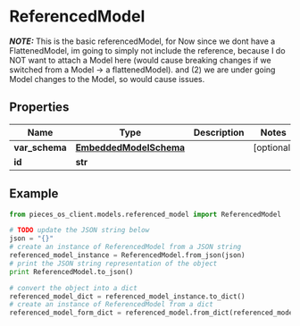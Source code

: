 # ReferencedModel

*****NOTE:***** This is the basic referencedModel, for Now since we dont have a FlattenedModel, im going to simply not include the reference, because I do NOT want to attach a Model here (would cause breaking changes if we switched from a Model -> a flattenedModel). and (2) we are under going Model changes to the Model, so would cause issues.

## Properties

Name | Type | Description | Notes
------------ | ------------- | ------------- | -------------
**var_schema** | [**EmbeddedModelSchema**](EmbeddedModelSchema) |  | [optional] 
**id** | **str** |  | 

## Example

```python
from pieces_os_client.models.referenced_model import ReferencedModel

# TODO update the JSON string below
json = "{}"
# create an instance of ReferencedModel from a JSON string
referenced_model_instance = ReferencedModel.from_json(json)
# print the JSON string representation of the object
print ReferencedModel.to_json()

# convert the object into a dict
referenced_model_dict = referenced_model_instance.to_dict()
# create an instance of ReferencedModel from a dict
referenced_model_form_dict = referenced_model.from_dict(referenced_model_dict)
```



